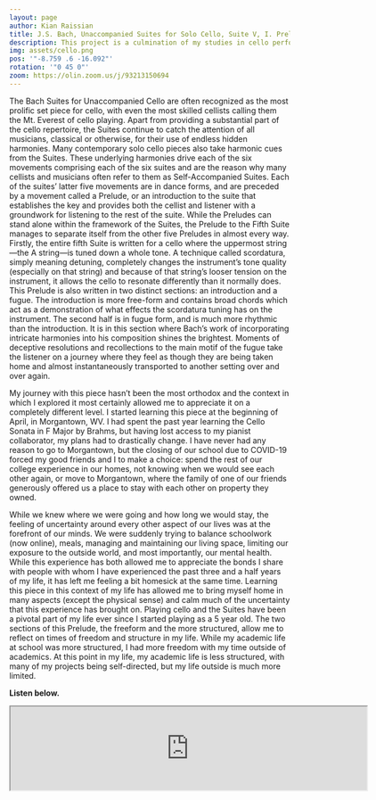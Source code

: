 ```yaml
---
layout: page
author: Kian Raissian
title: J.S. Bach, Unaccompanied Suites for Solo Cello, Suite V, I. Prelude
description: This project is a culmination of my studies in cello performance over the past year. While most of my year was spent working on Brahms' Sonata for Cello and Piano in F Major, school closure and the resulting inability to work with a pianist anymore forced me to choose a solo piece that I could learn in a month. 
img: assets/cello.png
pos: '"-8.759 .6 -16.092"'
rotation: '"0 45 0"'
zoom: https://olin.zoom.us/j/93213150694
---
```

The Bach Suites for Unaccompanied Cello are often recognized as the most prolific set piece
for cello, with even the most skilled cellists calling them the Mt. Everest of cello playing. Apart
from providing a substantial part of the cello repertoire, the Suites continue to catch the attention
of all musicians, classical or otherwise, for their use of endless hidden harmonies. Many
contemporary solo cello pieces also take harmonic cues from the Suites. These underlying
harmonies drive each of the six movements comprising each of the six suites and are the
reason why many cellists and musicians often refer to them as Self-Accompanied Suites.
Each of the suites’ latter five movements are in dance forms, and are preceded by a movement
called a Prelude, or an introduction to the suite that establishes the key and provides both the
cellist and listener with a groundwork for listening to the rest of the suite.
While the Preludes can stand alone within the framework of the Suites, the Prelude to the Fifth
Suite manages to separate itself from the other five Preludes in almost every way. Firstly, the
entire fifth Suite is written for a cello where the uppermost string—the A string—is tuned down a
whole tone. A technique called scordatura, simply meaning detuning, completely changes the
instrument’s tone quality (especially on that string) and because of that string’s looser tension
on the instrument, it allows the cello to resonate differently than it normally does.
This Prelude is also written in two distinct sections: an introduction and a fugue. The
introduction is more free-form and contains broad chords which act as a demonstration of what
effects the scordatura tuning has on the instrument. The second half is in fugue form, and is
much more rhythmic than the introduction. It is in this section where Bach’s work of
incorporating intricate harmonies into his composition shines the brightest. Moments of
deceptive resolutions and recollections to the main motif of the fugue take the listener on a
journey where they feel as though they are being taken home and almost instantaneously
transported to another setting over and over again.

My journey with this piece hasn’t been the most orthodox and the context in which I explored it
most certainly allowed me to appreciate it on a completely different level. I started learning this
piece at the beginning of April, in Morgantown, WV. I had spent the past year learning the Cello
Sonata in F Major by Brahms, but having lost access to my pianist collaborator, my plans had to
drastically change. I have never had any reason to go to Morgantown, but the closing of our
school due to COVID-19 forced my good friends and I to make a choice: spend the rest of our
college experience in our homes, not knowing when we would see each other again, or move to
Morgantown, where the family of one of our friends generously offered us a place to stay with
each other on property they owned.

While we knew where we were going and how long we would stay, the feeling of uncertainty
around every other aspect of our lives was at the forefront of our minds. We were suddenly
trying to balance schoolwork (now online), meals, managing and maintaining our living space,
limiting our exposure to the outside world, and most importantly, our mental health. While this
experience has both allowed me to appreciate the bonds I share with people with whom I have
experienced the past three and a half years of my life, it has left me feeling a bit homesick at the
same time. Learning this piece in this context of my life has allowed me to bring myself home in
many aspects (except the physical sense) and calm much of the uncertainty that this experience
has brought on. Playing cello and the Suites have been a pivotal part of my life ever since I
started playing as a 5 year old. The two sections of this Prelude, the freeform and the more
structured, allow me to reflect on times of freedom and structure in my life. While my academic
life at school was more structured, I had more freedom with my time outside of academics. At
this point in my life, my academic life is less structured, with many of my projects being
self-directed, but my life outside is much more limited.

**Listen below.**

<iframe src="https://drive.google.com/file/d/1LEAF0DjzQUffAfEiws4uhX97Lfxdm55H/preview" width="640" height="150"></iframe>
